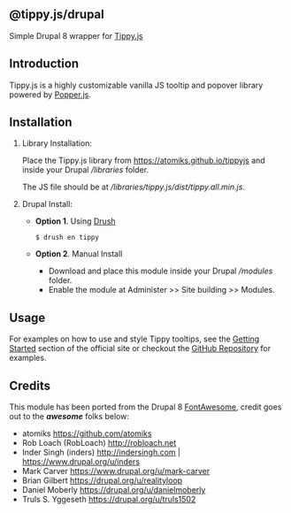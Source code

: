 @tippy.js/drupal
---------------------

Simple Drupal 8 wrapper for [Tippy.js](https://github.com/atomiks/tippyjs)

Introduction
---------------------

Tippy.js is a highly customizable vanilla JS tooltip and popover library powered by [Popper.js](https://popper.js.org).


Installation
---------------------

1. Library Installation:

    Place the Tippy.js library from https://atomiks.github.io/tippyjs and inside your Drupal */libraries* folder.

    The JS file should be at */libraries/tippy.js/dist/tippy.all.min.js*.

2. Drupal Install:
    - **Option 1**. Using [Drush](https://github.com/drush-ops/drush#readme)

        ```$ drush en tippy```

    - **Option 2**. Manual Install
        - Download and place this module inside your Drupal */modules* folder.
        - Enable the module at Administer >> Site building >> Modules.


Usage
---------------------
For examples on how to use and style Tippy tooltips, see the [Getting Started](https://atomiks.github.io/tippyjs/getting-started) section of the official site or checkout the [GitHub Repository](https://github.com/atomiks/tippyjs) for examples.


Credits
---------------------
This module has been ported from the Drupal 8 [FontAwesome](https://www.drupal.org/project/fontawesome), credit goes out to the **_awesome_** folks below:

* atomiks https://github.com/atomiks
* Rob Loach (RobLoach) http://robloach.net
* Inder Singh (inders) http://indersingh.com | https://www.drupal.org/u/inders
* Mark Carver https://www.drupal.org/u/mark-carver
* Brian Gilbert https://drupal.org/u/realityloop
* Daniel Moberly https://drupal.org/u/danielmoberly
* Truls S. Yggeseth https://drupal.org/u/truls1502

